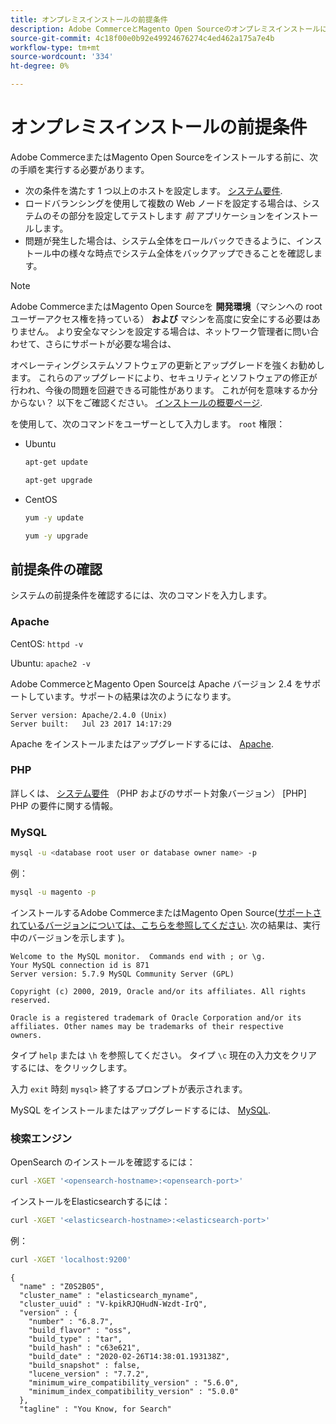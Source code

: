 ```yaml
---
title: オンプレミスインストールの前提条件
description: Adobe CommerceとMagento Open Sourceのオンプレミスインストールに必要なソフトウェアの依存関係について詳しく説明します。
source-git-commit: 4c18f00e0b92e49924676274c4ed462a175a7e4b
workflow-type: tm+mt
source-wordcount: '334'
ht-degree: 0%

---
```



# オンプレミスインストールの前提条件

Adobe CommerceまたはMagento Open Sourceをインストールする前に、次の手順を実行する必要があります。

* 次の条件を満たす 1 つ以上のホストを設定します。 [システム要件](../system-requirements.md).
* ロードバランシングを使用して複数の Web ノードを設定する場合は、システムのその部分を設定してテストします _前_ アプリケーションをインストールします。
* 問題が発生した場合は、システム全体をロールバックできるように、インストール中の様々な時点でシステム全体をバックアップできることを確認します。

>[!NOTE]
>
>Adobe CommerceまたはMagento Open Sourceを **開発環境**（マシンへの root ユーザーアクセス権を持っている） **および** マシンを高度に安全にする必要はありません。 より安全なマシンを設定する場合は、ネットワーク管理者に問い合わせて、さらにサポートが必要な場合は、

オペレーティングシステムソフトウェアの更新とアップグレードを強くお勧めします。 これらのアップグレードにより、セキュリティとソフトウェアの修正が行われ、今後の問題を回避できる可能性があります。 これが何を意味するか分からない？ 以下をご確認ください。 [インストールの概要ページ](../overview.md).

を使用して、次のコマンドをユーザーとして入力します。 `root` 権限：

* Ubuntu

   ```bash
   apt-get update
   ```

   ```bash
   apt-get upgrade
   ```

* CentOS

   ```bash
   yum -y update
   ```

   ```bash
   yum -y upgrade
   ```

## 前提条件の確認

システムの前提条件を確認するには、次のコマンドを入力します。

### Apache

CentOS: `httpd -v`

Ubuntu: `apache2 -v`

Adobe CommerceとMagento Open Sourceは Apache バージョン 2.4 をサポートしています。サポートの結果は次のようになります。

```terminal
Server version: Apache/2.4.0 (Unix)
Server built:   Jul 23 2017 14:17:29
```

Apache をインストールまたはアップグレードするには、 [Apache](web-server/apache.md).

### PHP

詳しくは、 [システム要件](../system-requirements.md) （PHP およびのサポート対象バージョン） [PHP] PHP の要件に関する情報。

### MySQL

```bash
mysql -u <database root user or database owner name> -p
```

例：

```bash
mysql -u magento -p
```

インストールするAdobe CommerceまたはMagento Open Source([サポートされているバージョンについては、こちらを参照してください](../system-requirements.md). 次の結果は、実行中のバージョンを示します )。

```terminal
Welcome to the MySQL monitor.  Commands end with ; or \g.
Your MySQL connection id is 871
Server version: 5.7.9 MySQL Community Server (GPL)

Copyright (c) 2000, 2019, Oracle and/or its affiliates. All rights reserved.

Oracle is a registered trademark of Oracle Corporation and/or its
affiliates. Other names may be trademarks of their respective
owners.
```

タイプ `help` または `\h` を参照してください。 タイプ `\c` 現在の入力文をクリアするには、をクリックします。

入力 `exit` 時刻 `mysql>` 終了するプロンプトが表示されます。

MySQL をインストールまたはアップグレードするには、 [MySQL](database/mysql.md).

### 検索エンジン

OpenSearch のインストールを確認するには：

```bash
curl -XGET '<opensearch-hostname>:<opensearch-port>'
```

インストールをElasticsearchするには：

```bash
curl -XGET '<elasticsearch-hostname>:<elasticsearch-port>'
```

例：

```bash
curl -XGET 'localhost:9200'
```

```terminal
{
  "name" : "Z0S2B05",
  "cluster_name" : "elasticsearch_myname",
  "cluster_uuid" : "V-kpikRJQHudN-Wzdt-IrQ",
  "version" : {
    "number" : "6.8.7",
    "build_flavor" : "oss",
    "build_type" : "tar",
    "build_hash" : "c63e621",
    "build_date" : "2020-02-26T14:38:01.193138Z",
    "build_snapshot" : false,
    "lucene_version" : "7.7.2",
    "minimum_wire_compatibility_version" : "5.6.0",
    "minimum_index_compatibility_version" : "5.0.0"
  },
  "tagline" : "You Know, for Search"
```
